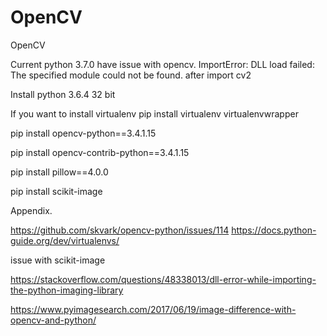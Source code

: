# OpenCV
OpenCV

Current python 3.7.0 have issue with opencv.
ImportError: DLL load failed: The specified module could not be found. after import cv2


Install python 3.6.4 32 bit

If you want to install virtualenv
pip install virtualenv virtualenvwrapper

pip install opencv-python==3.4.1.15

pip install opencv-contrib-python==3.4.1.15




pip install pillow==4.0.0

pip install scikit-image


Appendix.

https://github.com/skvark/opencv-python/issues/114
https://docs.python-guide.org/dev/virtualenvs/

issue with scikit-image

https://stackoverflow.com/questions/48338013/dll-error-while-importing-the-python-imaging-library

https://www.pyimagesearch.com/2017/06/19/image-difference-with-opencv-and-python/




